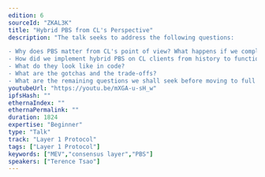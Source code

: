```yaml
---
edition: 6
sourceId: "ZKAL3K"
title: "Hybrid PBS from CL's Perspective"
description: "The talk seeks to address the following questions:

- Why does PBS matter from CL's point of view? What happens if we completely ignore it on the protocol layer? What if we wait to release it?
- How did we implement hybrid PBS on CL clients from history to functional products?
- What do they look like in code?
- What are the gotchas and the trade-offs?
- What are the remaining questions we shall seek before moving to full PBS?"
youtubeUrl: "https://youtu.be/mXGA-u-sH_w"
ipfsHash: ""
ethernaIndex: ""
ethernaPermalink: ""
duration: 1824
expertise: "Beginner"
type: "Talk"
track: "Layer 1 Protocol"
tags: ["Layer 1 Protocol"]
keywords: ["MEV","consensus layer","PBS"]
speakers: ["Terence Tsao"]
---
```

